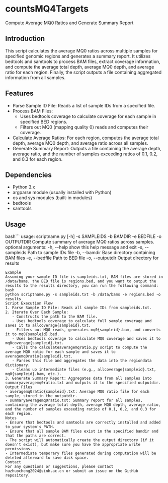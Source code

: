 # countsMQ4Targets
Compute Average MQ0 Ratios and Generate Summary Report
## Introduction
This script calculates the average MQ0 ratios across multiple samples for specified genomic regions and generates a summary report. It utilizes bedtools and samtools to process BAM files, extract coverage information, and compute the average total depth, average MQ0 depth, and average ratio for each region. Finally, the script outputs a file containing aggregated information from all samples.
## Features
- Parse Sample ID File: Reads a list of sample IDs from a specified file.
- Process BAM Files:
  - Uses bedtools coverage to calculate coverage for each sample in specified BED regions.
  - Filters out MQ0 (mapping quality 0) reads and computes their coverage.
- Calculate Average Ratios: For each region, computes the average total depth, average MQ0 depth, and average ratio across all samples.
- Generate Summary Report: Outputs a file containing the average depth, average ratio, and the number of samples exceeding ratios of 0.1, 0.2, and 0.3 for each region.
## Dependencies
- Python 3.x
- argparse module (usually installed with Python)
- os and sys modules (built-in modules)
- bedtools
- samtools
## Usage
bash```
usage: scriptname.py [-h] -s SAMPLEIDS -b BAMDIR -e BEDFILE -o OUTPUTDIR
Compute summary of average MQ0 ratios across samples.
optional arguments:
  -h, --help         show this help message and exit
  -s, --sampleids   Path to sample IDs file
  -b, --bamdir      Base directory containing BAM files
  -e, --bedfile     Path to BED file
  -o, --outputdir   Output directory for results 
```  
Example
Assuming your sample ID file is sampleids.txt, BAM files are stored in /data/bams, the BED file is regions.bed, and you want to output the results to the results directory, you can run the following command:
bash
python scriptname.py -s sampleids.txt -b /data/bams -e regions.bed -o results
Script Execution Flow
1. Parse Sample ID File: Reads all sample IDs from sampleids.txt.
2. Iterate Over Each Sample:
   - Constructs the path to the BAM file.
   - Uses bedtools coverage to calculate full sample coverage and saves it to allcoverage{sampleid}.txt.
   - Filters out MQ0 reads, generates mq0{sampleid}.bam, and converts it to mq0{sampleid}.bed.
   - Uses bedtools coverage to calculate MQ0 coverage and saves it to mq0coverage{sampleid}.txt.
   - Calls the calculateaveragemqratio.py script to compute the average MQ0 ratio for each sample and saves it to averagemq0ratio{sampleid}.txt.
   - Parses this file and aggregates the data into the regiondata dictionary.
   - Cleans up intermediate files (e.g., allcoverage{sampleid}.txt, mq0{sampleid}.bam, etc.).
3. Generate Summary Report: Aggregates data from all samples into summaryaveragemq0ratio.txt and outputs it to the specified outputdir.
Output Files
- averagemq0ratio{sampleid}.txt: Average MQ0 ratio file for each sample, stored in the outputdir.
- summaryaveragemq0ratio.txt: Summary report for all samples, containing the average total depth, average MQ0 depth, average ratio, and the number of samples exceeding ratios of 0.1, 0.2, and 0.3 for each region.
Notes
- Ensure that bedtools and samtools are correctly installed and added to your system's PATH.
- Ensure that all sample BAM files exist in the specified bamdir and that the paths are correct.
- The script will automatically create the output directory (if it doesn't exist), but make sure you have the appropriate write permissions.
- Intermediate temporary files generated during computation will be deleted afterward to save disk space.
Contact
For any questions or suggestions, please contact huzhuocheng2024@sinh.ac.cn or submit an issue on the GitHub repository.
